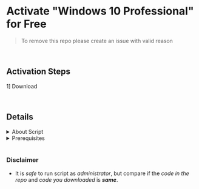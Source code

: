 # Activate "Windows 10 Professional" for Free 

> To remove this repo please create an issue with valid reason

<br>



## Activation Steps

1] Download 

<br>



## Details

<details>
  <summary>About Script</summary>
  The script to activate is written in 'Batch Files' (.bat extension)
  <br>
</details>

<details>
  <summary>Prerequisites</summary>
  "Windows 10 Pro"  installed as main Operating System / as Virtual Machine
  <br>
</details>


<br>

### Disclaimer

- It is *safe* to run script as *administrator*, but compare if the *code in the repo* and *code you downloaded* is ***same***.


<br>
